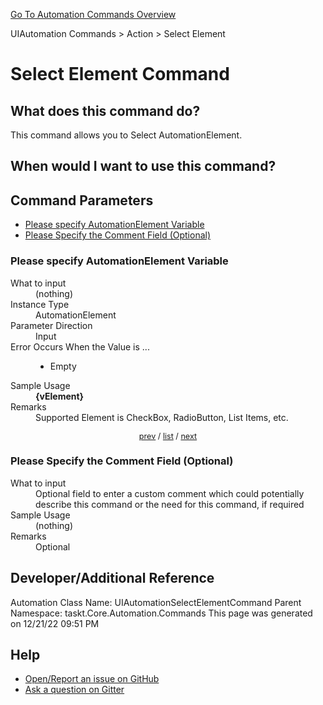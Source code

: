 <!--TITLE: Select Element Command -->
<!-- SUBTITLE: a command in the UIAutomation Commands group. -->
[Go To Automation Commands Overview](/automation-commands.md)


UIAutomation Commands &gt; Action &gt; Select Element


# Select Element Command


## What does this command do?
This command allows you to Select AutomationElement.


## When would I want to use this command?



<a id="param_list"></a>
## Command Parameters
- [Please specify AutomationElement Variable](#param_0)
- [Please Specify the Comment Field (Optional)](#param_1)


<a id="param_0"></a>
### Please specify AutomationElement Variable


<dl>
<dt>What to input</dt><dd>(nothing)</dd>
<dt>Instance Type</dt><dd>AutomationElement</dd>
<dt>Parameter Direction</dt><dd>Input</dd>
<dt>Error Occurs When the Value is ...</dt><dd><ul>
<li>Empty</li>
</ul></dd>
<dt>Sample Usage</dt><dd><strong>{vElement}</strong></dd>
<dt>Remarks</dt><dd>Supported Element is CheckBox, RadioButton, List Items, etc.</dd>
</dl>




<div style="font-size: 90%; text-align: center">


[prev](#param_0) / [list](#param_list) / [next](#param_1)


</div>


<a id="param_1"></a>
### Please Specify the Comment Field (Optional)


<dl>
<dt>What to input</dt><dd>Optional field to enter a custom comment which could potentially describe this command or the need for this command, if required</dd>
<dt>Sample Usage</dt><dd>(nothing)</dd>
<dt>Remarks</dt><dd>Optional</dd>
</dl>




## Developer/Additional Reference
Automation Class Name: UIAutomationSelectElementCommand
Parent Namespace: taskt.Core.Automation.Commands
This page was generated on 12/21/22 09:51 PM


## Help
- [Open/Report an issue on GitHub](https://github.com/rcktrncn/taskt/issues/new)
- [Ask a question on Gitter](https://gitter.im/taskt-rpa/Lobby)
